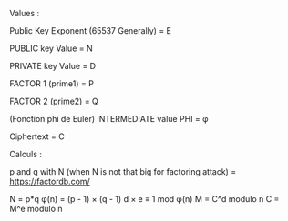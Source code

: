 Values :

Public Key Exponent (65537 Generally) = E

PUBLIC key Value = N

PRIVATE key Value = D

FACTOR 1 (prime1) = P

FACTOR 2 (prime2) = Q

(Fonction phi de Euler) INTERMEDIATE value PHI = φ

Ciphertext = C



Calculs :

p and q with N (when N is not that big for factoring attack) = https://factordb.com/

N = p*q
φ(n) = (p - 1) × (q - 1)
d × e ≡ 1 mod φ(n)
M = C^d modulo n
C = M^e modulo n
